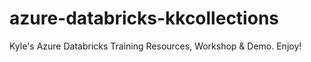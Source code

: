 # azure-databricks-kkcollections
Kyle's Azure Databricks Training Resources, Workshop &amp; Demo. Enjoy!
